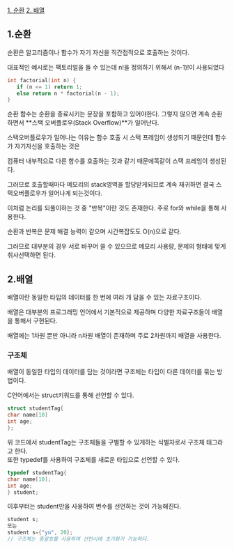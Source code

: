  [1. 순환](#1-순환)
 [2. 배열](#2-배열)

 ## 1.순환
 순환은 알고리즘이나 함수가 자기 자신을 직간접적으로 호출하는 것이다.
 
 
대표적인 예시로는 팩토리얼을 들 수 있는데 n!을 정의하기 위해서 (n-1)!이 사용되었다
 ```c
int factorial(int n) {
    if (n <= 1) return 1;
    else return n * factorial(n - 1);
}
```
순환 함수는 순환을 종료시키는 문장을 포함하고 있어야한다. 그렇지 않으면 계속 순환하면서 **스택 오버플로우(Stack Overflow)**가 일어난다.  
 
스택오버플로우가 일어나는 이유는 함수 호출 시 스택 프레임이 생성되기 때문인데 함수가 자기자신을 호출하는 것은   

컴퓨터 내부적으로 다른 함수를 호출하는 것과 같기 때문에똑같이 스택 프레임이 생성된다.  

그러므로 호출할때마다 메모리의 stack영역을 할당받게되므로 계속 재귀하면 결국 스택오버플로우가 일어나게 되는것이다.  

이처럼 논리를 되풀이하는 것 중 "반복"이란 것도 존재한다. 주로 for와 while을 통해 사용한다.  

순환과 반복은 문제 해결 능력이 같으며 시간복잡도도 O(n)으로 같다.  

그러므로 대부분의 경우 서로 바꾸어 쓸 수 있으므로 메모리 사용량, 문제의 형태에 맞게 취사선택하면 된다.



## 2.배열
배열이란 동일한 타입의 데이터를 한 번에 여러 개 담을 수 있는 자료구조이다.  

배열은 대부분의 프로그래밍 언어에서 기본적으로 제공하며 다양한 자료구조들이 배열을 통해서 구현된다.   

배열에는 1차원 뿐만 아니라 n차원 배열이 존재하며 주로 2차원까지 배열을 사용한다. 

### 구조체 
배열이 동일한 타입의 데이터를 담는 것이라면 구조체는 타입이 다른 데이터를 묶는 방법이다.  

C언어에서는 struct키워드를 통해 선언할 수 있다.
 ```c
struct studentTag{
char name[10]
int age;
};
```
위 코드에서 studentTag는 구조체들을 구별할 수 있게하는 식별자로서 구조체 태그라고 한다.  
또한 typedef를 사용하여 구조체를 새로운 타입으로 선언할 수 있다.
```c
typedef studentTag{
char name[10];
int age;
} student;
```
이후부터는 student만을 사용하여 변수를 선언하는 것이 가능해진다.
```c
student s;
또는 
student s={"yu", 20};
// 구조체는 중괄호를 사용하여 선언시에 초기화가 가능하다.
```




